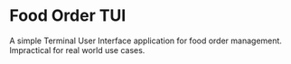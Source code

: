 # Food Order TUI
A simple Terminal User Interface application for food order management. Impractical for real world use cases.
